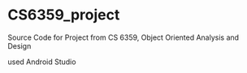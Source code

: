# CS6359_project
Source Code for Project from CS 6359, Object Oriented Analysis and Design

used Android Studio
